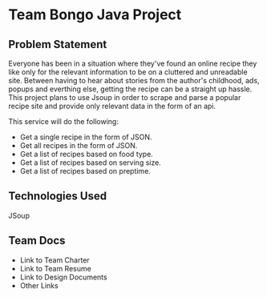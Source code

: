 # Team Bongo Java Project

## Problem Statement
Everyone has been in a situation where they've found an online recipe they like
only for the relevant information to be on a cluttered and unreadable site. Between having to hear
about stories from the author's childhood, ads, popups and everthing else, getting the recipe can be a 
straight up hassle. This project plans to use Jsoup in order to scrape and parse a popular
recipe site and provide only relevant data in the form of an api. 

This service will do the following:
- Get a single recipe in the form of JSON.
- Get all recipes in the form of JSON.
- Get a list of recipes based on food type.
- Get a list of recipes based on serving size.
- Get a list of recipes based on preptime.

## Technologies Used
JSoup

## Team Docs 
- Link to Team Charter
- Link to Team Resume
- Link to Design Documents
- Other Links